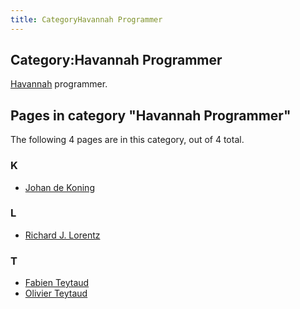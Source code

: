 ```yaml
---
title: CategoryHavannah Programmer
---
```

## Category:Havannah Programmer



[Havannah](Havannah "Havannah") programmer.

## Pages in category "Havannah Programmer"

The following 4 pages are in this category, out of 4 total.

### K

- [Johan de Koning](Johan_de_Koning "Johan de Koning")

### L

- [Richard J. Lorentz](Richard_J._Lorentz "Richard J. Lorentz")

### T

- [Fabien Teytaud](Fabien_Teytaud "Fabien Teytaud")
- [Olivier Teytaud](Olivier_Teytaud "Olivier Teytaud")

